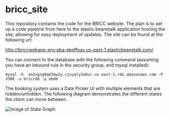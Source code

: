 # bricc_site
This repository contains the code for the BRICC website. The plan is to set up a code pipeline from here to the elastic
beanstalk application hosting the site, allowing for easy deployment of updates.
The site can be found at the following url:

http://briccwebapp-env.eba-ekqffpav.us-east-1.elasticbeanstalk.com/

You can connect to the database with the following command (assuming you have an inbound rule in the security group, and mysql installed):

```mysql -h  aa1xgsg8qe5aw2y.cjuyqly3o6ur.us-east-1.rds.amazonaws.com -P 3306 -u briccdb -p ebdb```

The booking system uses a Date Picker UI with multiple elements that are hidden/unhidden. The following diagram demonstrates
the different states the client can move between.

![Image of State Graph](https://github.com/saeedan2000/bricc_site/blob/master/bricc_img.png)
